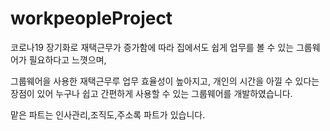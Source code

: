 # workpeopleProject
 
 

코로나19 장기화로 재택근무가 증가함에 따라 집에서도 쉽게 업무를 볼 수 있는 그룹웨어가 필요하다고 느꼇으며, 

그룹웨어을 사용한 재택근무루 업무 효율성이 높아지고, 개인의 시간을 아낄 수 있다는 장점이 있어  누구나 쉽고 간편하게 사용할 수 있는 그룹웨어를 개발하였습니다.

맡은 파트는 인사관리,조직도,주소록 파트가 있습니다.




